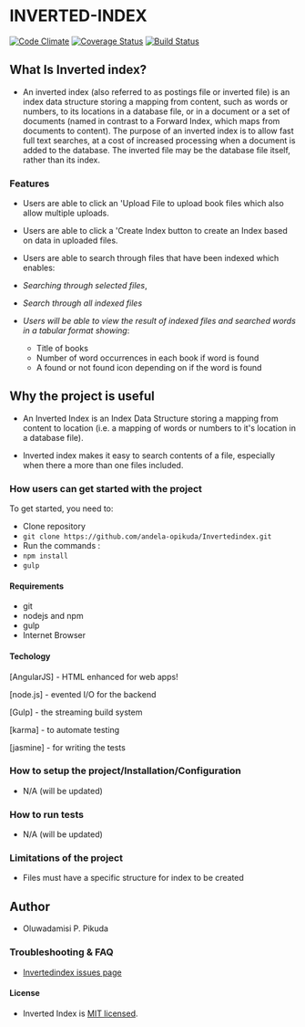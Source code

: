 # **INVERTED-INDEX**
[![Code Climate](https://codeclimate.com/github/andela-opikuda/Invertedindex/badges/gpa.png)](https://codeclimate.com/github/andela-opikuda/Invertedindex) 
[![Coverage Status](https://coveralls.io/repos/github/andela-opikuda/Invertedindex/badge.png?branch=switch4)](https://coveralls.io/github/andela-opikuda/Invertedindex?branch=switch) 
[![Build Status](https://travis-ci.org/andela-opikuda/Invertedindex.png?branch=switch)](https://travis-ci.org/andela-opikuda/Invertedindex)

## What Is Inverted index?

- An inverted index (also referred to as postings file or inverted file) is an index data structure storing a mapping from content, such as words or numbers, to its locations in a database file, or in a document or a set of documents (named in contrast to a Forward Index, which maps from documents to content). The purpose of an inverted index is to allow fast full text searches, at a cost of increased processing when a document is added to the database. The inverted file may be the database file itself, rather than its index.

### Features

- Users are able to click an 'Upload File to upload book files which also allow multiple uploads.

- Users are able to click a 'Create Index button to create an Index based on data in uploaded files.

- Users are able to search through files that have been indexed which enables:
 - *Searching through selected files*,
 - *Search through all indexed files*
 - *Users will be able to view the result of indexed files and searched words in a tabular format showing*:

      - Title of books
      - Number of word occurrences in each book if word is found
      - A found or not found icon depending on if the word is found


## Why the project is useful
- An Inverted Index is an Index Data Structure storing a mapping from content to location (i.e. a mapping of words or numbers to it's location in a database file).

- Inverted index makes it easy to search contents of a file, especially when there a more than one files included.


### How users can get started with the project
To get started, you need to:
* Clone repository
 * `git clone https://github.com/andela-opikuda/Invertedindex.git`
* Run the commands : 
 * `npm install`
 * `gulp`
 
#### Requirements
* git
* nodejs and npm
* gulp
* Internet Browser

#### Techology
[AngularJS] - HTML enhanced for web apps!

[node.js] - evented I/O for the backend

[Gulp] - the streaming build system

[karma] - to automate testing

[jasmine] - for writing the tests

### How to setup the project/Installation/Configuration
- N/A (will be updated)

### How to run tests
- N/A (will be updated)

### Limitations of the project
- Files must have a specific structure for index to be created

## Author
- Oluwadamisi P. Pikuda

### Troubleshooting & FAQ
- [Invertedindex issues page](https://github.com/andela-opikuda/Invertedindex/issues)

#### License
- Inverted Index is [MIT licensed](https://github.com/andela-opikuda/Invertedindex/blob/switch/License.md).
